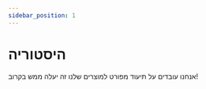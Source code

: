 ```yaml
---
sidebar_position: 1
---
```


# היסטוריה

אנחנו עובדים על תיעוד מפורט למוצרים שלנו
זה יעלה ממש בקרוב!